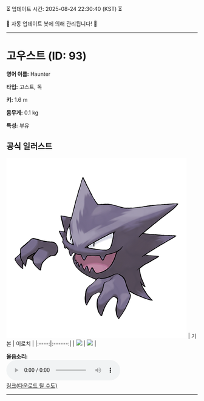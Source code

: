 
⏳ 업데이트 시간: 2025-08-24 22:30:40 (KST) ⏳

🤖 자동 업데이트 봇에 의해 관리됩니다! 🤖

---

# 고우스트 (ID: 93)
**영어 이름:** Haunter

**타입:** 고스트, 독

**키:** 1.6 m

**몸무게:** 0.1 kg

**특성:** 부유

## 공식 일러스트
![](https://raw.githubusercontent.com/PokeAPI/sprites/master/sprites/pokemon/other/official-artwork/93.png)
| 기본 | 이로치 |
|:----:|:------:|
| <img src="http://play.pokemonshowdown.com/sprites/ani/haunter.gif" width="200"> | <img src="http://play.pokemonshowdown.com/sprites/ani-shiny/haunter.gif" width="200"> |

**울음소리:**<br><audio controls src="https://raw.githubusercontent.com/PokeAPI/cries/main/cries/pokemon/latest/93.ogg"></audio><br> [링크(다운로드 될 수도)](https://raw.githubusercontent.com/PokeAPI/cries/main/cries/pokemon/latest/93.ogg)


---
